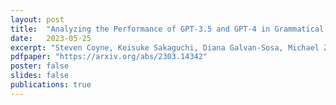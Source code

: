 ```yaml
---
layout: post
title:  "Analyzing the Performance of GPT-3.5 and GPT-4 in Grammatical Error Correction"
date:   2023-05-25
excerpt: "Steven Coyne, Keisuke Sakaguchi, Diana Galvan-Sosa, Michael Zock, Kentaro Inui. arXiv, March 2023"
pdfpaper: "https://arxiv.org/abs/2303.14342"
poster: false
slides: false
publications: true
---
```

